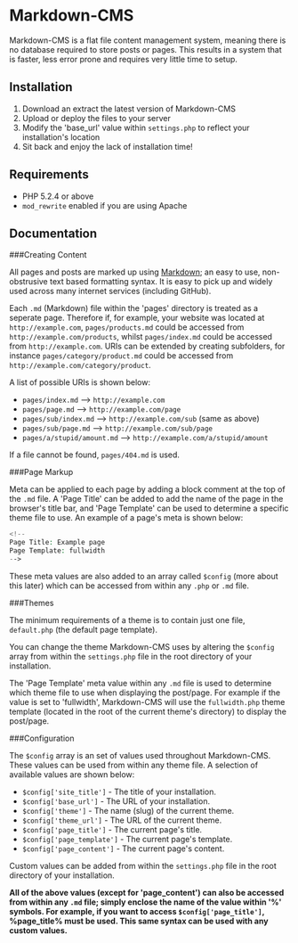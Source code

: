 Markdown-CMS
=============

Markdown-CMS is a flat file content management system, meaning there is no database required to store posts or pages. This results in a system that is faster, less error prone and requires very little time to setup.

Installation
------------

1. Download an extract the latest version of Markdown-CMS
2. Upload or deploy the files to your server
3. Modify the 'base_url' value within `settings.php` to reflect your installation's location
4. Sit back and enjoy the lack of installation time!

Requirements
------------

* PHP 5.2.4 or above
* `mod_rewrite` enabled if you are using Apache

Documentation
-------------

###Creating Content

All pages and posts are marked up using [Markdown](http://daringfireball.net/projects/markdown/syntax); an easy to use, non-obstrusive text based formatting syntax. It is easy to pick up and widely used across many internet services (including GitHub).

Each `.md` (Markdown) file within the 'pages' directory is treated as a seperate page. Therefore if, for example, your website was located at `http://example.com`, `pages/products.md` could be accessed from `http://example.com/products`, whilst `pages/index.md` could be accessed from `http://example.com`. URIs can be extended by creating subfolders, for instance `pages/category/product.md` could be accessed from `http://example.com/category/product`.

A list of possible URIs is shown below:

* `pages/index.md` --> `http://example.com`
* `pages/page.md` --> `http://example.com/page`
* `pages/sub/index.md` --> `http://example.com/sub` (same as above)
* `pages/sub/page.md` --> `http://example.com/sub/page`
* `pages/a/stupid/amount.md` --> `http://example.com/a/stupid/amount`

If a file cannot be found, `pages/404.md` is used.

###Page Markup

Meta can be applied to each page by adding a block comment at the top of the `.md` file. A 'Page Title' can be added to add the name of the page in the browser's title bar, and 'Page Template' can be used to determine a specific theme file to use. An example of a page's meta is shown below:

```php
<!--
Page Title: Example page
Page Template: fullwidth
-->
```

These meta values are also added to an array called `$config` (more about this later) which can be accessed from within any `.php` or `.md` file.

###Themes

The minimum requirements of a theme is to contain just one file, `default.php` (the default page template).

You can change the theme Markdown-CMS uses by altering the `$config` array from within the `settings.php` file in the root directory of your installation.

The 'Page Template' meta value within any `.md` file is used to determine which theme file to use when displaying the post/page. For example if the value is set to 'fullwidth', Markdown-CMS will use the `fullwidth.php` theme template (located in the root of the current theme's directory) to display the post/page.

###Configuration

The `$config` array is an set of values used throughout Markdown-CMS. These values can be used from within any theme file. A selection of available values are shown below:

* `$config['site_title']` - The title of your installation.
* `$config['base_url']` - The URL of your installation.
* `$config['theme']` - The name (slug) of the current theme.
* `$config['theme_url']` - The URL of the current theme.
* `$config['page_title']` - The current page's title.
* `$config['page_template']` - The current page's template.
* `$config['page_content']` - The current page's content.

Custom values can be added from within the `settings.php` file in the root directory of your installation.

**All of the above values (except for 'page\_content') can also be accessed from within any `.md` file; simply enclose the name of the value within '&#37;' symbols. For example, if you want to access `$config['page_title']`, &#37;page\_title&#37; must be used. This same syntax can be used with any custom values.**
